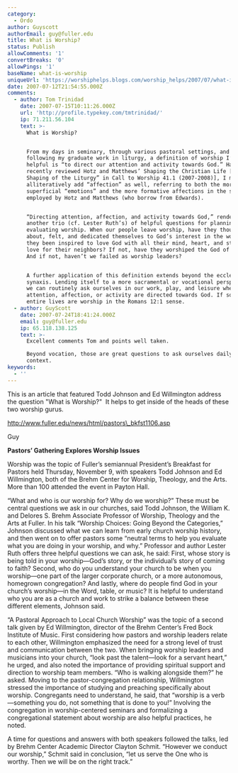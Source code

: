 ```yaml
---
category:
  - Ordo
author: Guyscott
authorEmail: guy@fuller.edu
title: What is Worship?
status: Publish
allowComments: '1'
convertBreaks: '0'
allowPings: '1'
baseName: what-is-worship
uniqueUrl: 'https://worshiphelps.blogs.com/worship_helps/2007/07/what-is-worship.html '
date: 2007-07-12T21:54:55.000Z
comments:
  - author: Tom Trinidad
    date: 2007-07-15T10:11:26.000Z
    url: 'http://profile.typekey.com/tmtrinidad/'
    ip: 71.211.56.104
    text: >-
      What is Worship?


      From my days in seminary, through various pastoral settings, and now even
      following my graduate work in liturgy, a definition of worship I’ve found
      helpful is “to direct our attention and activity towards God.” Having
      recently reviewed Hotz and Matthews’ Shaping the Christian Life [“The
      Shaping of the Liturgy” in Call to Worship 41.1 (2007-2008)], I might
      alliteratively add “affection” as well, referring to both the more
      superficial “emotions” and the more formative affections in the sense
      employed by Hotz and Matthews (who borrow from Edwards). 


      “Directing attention, affection, and activity towards God,” renders
      another trio (cf. Lester Ruth’s) of helpful questions for planning and
      evaluating worship. When our people leave worship, have they thought
      about, felt, and dedicated themselves to God’s interest in the world? Have
      they been inspired to love God with all their mind, heart, and strength in
      love for their neighbors? If not, have they worshiped the God of Christ?
      And if not, haven’t we failed as worship leaders? 


      A further application of this definition extends beyond the ecclesial
      synaxis. Lending itself to a more sacramental or vocational perspective,
      we can routinely ask ourselves in our work, play, and leisure whether our
      attention, affection, or activity are directed towards God. If so, our
      entire lives are worship in the Romans 12:1 sense.
  - author: GuyScott
    date: 2007-07-24T18:41:24.000Z
    email: guy@fuller.edu
    ip: 65.118.138.125
    text: >-
      Excellent comments Tom and points well taken.

      Beyond vocation, those are great questions to ask ourselves daily in each
      context.
keywords:
  - ''
---
```

This is an article that featured Todd Johnson and Ed Willmington address the question "What is Worship?"  It helps to get inside of the heads of these two worship gurus.

http://www.fuller.edu/news/html/pastors\_bkfst1106.asp

Guy

**Pastors’ Gathering Explores Worship Issues**  
  
Worship was the topic of Fuller’s semiannual President’s Breakfast for Pastors held Thursday, November 9, with speakers Todd Johnson and Ed Willmington, both of the Brehm Center for Worship, Theology, and the Arts. More than 100 attended the event in Payton Hall.  
  
“What and who is our worship for? Why do we worship?” These must be central questions we ask in our churches, said Todd Johnson, the William K. and Delores S. Brehm Associate Professor of Worship, Theology and the Arts at Fuller. In his talk “Worship Choices: Going Beyond the Categories,” Johnson discussed what we can learn from early church worship history, and then went on to offer pastors some “neutral terms to help you evaluate what you are doing in your worship, and why.” Professor and author Lester Ruth offers three helpful questions we can ask, he said: First, whose story is being told in your worship—God’s story, or the individual’s story of coming to faith? Second, who do you understand your church to be when you worship—one part of the larger corporate church, or a more autonomous, homegrown congregation? And lastly, where do people find God in your church’s worship—in the Word, table, or music? It is helpful to understand who you are as a church and work to strike a balance between these different elements, Johnson said.  
  
“A Pastoral Approach to Local Church Worship” was the topic of a second talk given by Ed Willmington, director of the Brehm Center’s Fred Bock Institute of Music. First considering how pastors and worship leaders relate to each other, Willmington emphasized the need for a strong level of trust and communication between the two. When bringing worship leaders and musicians into your church, “look past the talent—look for a servant heart,” he urged, and also noted the importance of providing spiritual support and direction to worship team members. “Who is walking alongside them?” he asked. Moving to the pastor-congregation relationship, Willmington stressed the importance of studying and preaching specifically about worship. Congregants need to understand, he said, that “worship is a verb—something you do, not something that is done to you!” Involving the congregation in worship-centered seminars and formalizing a congregational statement about worship are also helpful practices, he noted.  
  
A time for questions and answers with both speakers followed the talks, led by Brehm Center Academic Director Clayton Schmit. “However we conduct our worship,” Schmit said in conclusion, “let us serve the One who is worthy. Then we will be on the right track.”